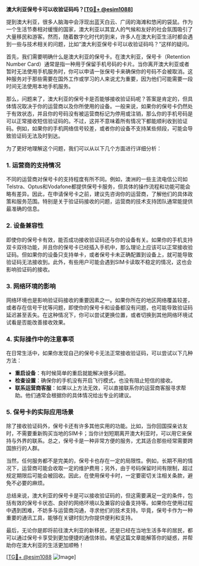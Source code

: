 **澳大利亚保号卡可以收验证码吗？[[TG💪+ @esim1088](https://t.me/s/esim1088)]**

提到澳大利亚，很多人脑海中会浮现出蓝天白云、广阔的海滩和悠闲的袋鼠。作为一个生活节奏相对缓慢的国家，澳大利亚以其宜人的气候和友好的社会氛围吸引了大量移民和游客。然而，随着数字化时代的到来，许多人在澳大利亚生活时都会遇到一些与技术相关的问题，比如“澳大利亚保号卡可以收验证码吗？”这样的疑问。

首先，我们需要明确什么是澳大利亚的保号卡。在澳大利亚，保号卡（Retention Number Card）通常是指一种用于保留手机号码的卡片。当你离开澳大利亚或者暂时无法使用手机服务时，你可以申请一张保号卡来确保你的号码不会被取消。这种服务对于那些需要在国外工作或学习的人来说尤为重要，因为他们可能需要一段时间无法使用本地手机服务。

那么，问题来了，澳大利亚的保号卡是否能够接收验证码呢？答案是肯定的，但具体情况取决于你的运营商以及你所使用的设备。一般来说，如果你的保号卡仍然处于有效状态，并且你的号码没有被运营商标记为停用或注销，那么你的手机号码是可以正常接收短信验证码的。不过，这并不意味着所有情况下都能顺利收到验证码。例如，如果你的手机网络信号较差，或者你的设备不支持某些频段，可能会导致验证码无法及时到达。

为了更好地理解这个问题，我们可以从以下几个方面进行详细分析：

### 1. **运营商的支持情况**
   不同的运营商对保号卡的支持程度有所不同。例如，澳洲的一些主流电信公司如Telstra、Optus和Vodafone都提供保号卡服务，但具体的操作流程和功能可能会略有差异。因此，在申请保号卡之前，建议先咨询你的运营商，了解他们的具体政策和服务范围。特别是关于验证码接收的问题，运营商的技术支持团队通常能提供最准确的信息。

### 2. **设备兼容性**
   即使你的保号卡有效，能否成功接收验证码还与你的设备有关。如果你的手机支持双卡双待功能，并且你的保号卡已经插入手机中，那么理论上应该可以正常接收验证码。但如果你的设备只支持单卡，或者保号卡未正确配置到设备上，就可能导致验证码无法接收到。此外，有些用户可能会遇到SIM卡读取不稳定的情况，这也会影响验证码的接收。

### 3. **网络环境的影响**
   网络环境也是影响验证码接收的重要因素之一。如果你所在的地区网络覆盖较差，或者存在信号干扰等问题，即使你的保号卡和设备都没有问题，也可能导致验证码延迟甚至丢失。在这种情况下，你可以尝试更换位置，或者切换到其他网络环境试试看是否能改善接收效果。

### 4. **实际操作中的注意事项**
   在日常生活中，如果你发现自己的保号卡无法正常接收验证码，可以尝试以下几种方法：
   - **重启设备**：有时候简单的重启就能解决很多问题。
   - **检查设置**：确保你的手机没有开启飞行模式，也没有阻止短信的接收。
   - **联系运营商客服**：如果以上方法无效，可以直接联系你的运营商客服寻求帮助。他们通常会根据你的具体情况给出专业的建议。

### 5. **保号卡的实际应用场景**
   除了接收验证码外，保号卡还有许多其他实用的功能。比如，当你回国探亲访友时，不需要重新购买当地的SIM卡；当你计划短期离开澳大利亚时，可以用它来保持与外界的联系。总之，保号卡是一种非常方便的服务，尤其适合那些经常需要跨国旅行的人群。

当然，任何服务都不是完美的，保号卡也存在一定的局限性。例如，长期不用的情况下，运营商可能会收取一定的维护费用；另外，由于号码保留时间有限制，超过规定期限后可能会被回收。因此，在使用保号卡时，一定要密切关注相关条款，避免不必要的麻烦。

总结来说，澳大利亚的保号卡是可以接收验证码的，但这需要满足一定的条件，包括有效的保号卡状态、良好的网络环境以及兼容的设备支持等。如果你在使用过程中遇到困难，不妨多与运营商沟通，寻求他们的技术支持。毕竟，保号卡作为一种重要的通讯工具，能够在关键时刻为你提供便利和支持。

最后，无论你是即将前往澳大利亚的新移民，还是已经在当地生活多年的居民，都可以通过保号卡享受到更加便捷的通信体验。希望这篇文章能解答你的疑惑，并帮助你在澳大利亚的生活更加顺畅！

[[TG💪+ @esim1088](https://t.me/s/esim1088) ![Image](https://i.postimg.cc/4NQfJmqS/Snipaste-2025-05-13-00-14-12.png)]